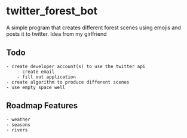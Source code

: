 # twitter_forest_bot
A simple program that creates different forest scenes using emojis and posts it to twitter.
Idea from my girlfriend
 
## Todo
    - create developer account(s) to use the twitter api
        - create email
        - fill out application
    - create algorithm to produce different scenes
    - use empty space well

## Roadmap Features
    - weather
    - seasons
    - rivers
